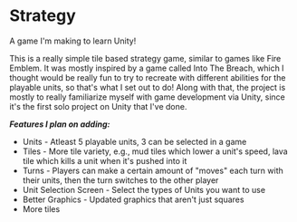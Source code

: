 # Strategy
A game I'm making to learn Unity!

This is a really simple tile based strategy game, similar to games like Fire Emblem. It was mostly inspired by a game called Into
The Breach, which I thought would be really fun to try to recreate with different abilities for the playable units, so that's what
I set out to do! Along with that, the project is mostly to really familiarize myself with game development via Unity, since it's the
first solo project on Unity that I've done. 

***Features I plan on adding:***
  - Units - Atleast 5 playable units, 3 can be selected in a game
  - Tiles - More tile variety, e.g., mud tiles which lower a unit's speed, lava tile which kills a unit when it's pushed into it
  - Turns - Players can make a certain amount of "moves" each turn with their units, then the turn switches to the other player
  - Unit Selection Screen - Select the types of Units you want to use
  - Better Graphics - Updated graphics that aren't just squares
  - More tiles
